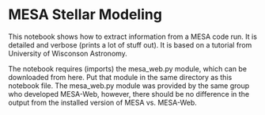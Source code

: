 # MESA Stellar Modeling
This notebook shows how to extract information from a MESA code run. It is detailed and verbose (prints a lot of stuff out). It is based on a tutorial from University of Wisconson Astronomy.

The notebook requires (imports) the mesa_web.py module, which can be downloaded from here. Put that module in the same directory as this notebook file. The mesa_web.py module was provided by the same group who developed MESA-Web, however, there should be no difference in the output from the installed version of MESA vs. MESA-Web.
